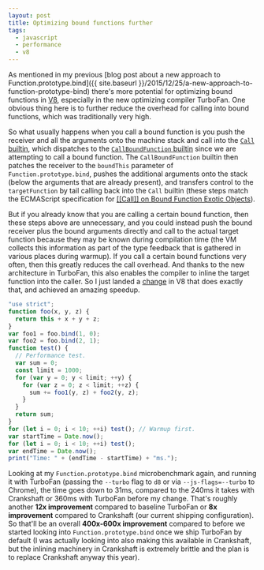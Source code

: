```yaml
---
layout: post
title: Optimizing bound functions further
tags:
  - javascript
  - performance
  - v8
---
```


As mentioned in my previous [blog post about a new approach to Function.prototype.bind]({{ site.baseurl }}/2015/12/25/a-new-approach-to-function-prototype-bind)
there's more potential for optimizing bound functions in [V8](https://developers.google.com/v8), especially in the new optimizing compiler TurboFan. One obvious
thing here is to further reduce the overhead for calling into bound functions, which was traditionally very high.

So what usually happens when you call a bound function is you push the receiver and all the arguments onto the machine stack and call into the
[`Call` builtin](https://github.com/v8/v8/blob/master/src/x64/builtins-x64.cc#L2241), which dispatches to the
[`CallBoundFunction` builtin](https://github.com/v8/v8/blob/master/src/x64/builtins-x64.cc#L2216) since we are attempting to call a bound function.
The `CallBoundFunction` builtin then patches the receiver to the `boundThis` parameter of `Function.prototype.bind`, pushes the additional arguments
onto the stack (below the arguments that are already present), and transfers control to the `targetFunction` by tail calling back into the `Call` builtin
(these steps match the ECMAScript specification for [[[Call]] on Bound Function Exotic
Objects](http://tc39.github.io/ecma262/#sec-bound-function-exotic-objects-call-thisargument-argumentslist)).

But if you already know that you are calling a certain bound function, then these steps above are unnecessary, and you could instead push the bound
receiver plus the bound arguments directly and call to the actual target function because they may be known during compilation time (the VM collects this
information as part of the type feedback that is gathered in various places during warmup). If you call a certain bound functions very often, then this
greatly reduces the call overhead. And thanks to the new architecture in TurboFan, this also enables the compiler to inline the target function into the
caller. So I just landed a [change](https://codereview.chromium.org/1581343002) in V8 that does exactly that, and achieved an amazing speedup.

```js
"use strict";
function foo(x, y, z) {
  return this + x + y + z;
}
var foo1 = foo.bind(1, 0);
var foo2 = foo.bind(2, 1);
function test() {
  // Performance test.
  var sum = 0;
  const limit = 1000;
  for (var y = 0; y < limit; ++y) {
    for (var z = 0; z < limit; ++z) {
      sum += foo1(y, z) + foo2(y, z);
    }
  }
  return sum;
}
for (let i = 0; i < 10; ++i) test(); // Warmup first.
var startTime = Date.now();
for (let i = 0; i < 10; ++i) test();
var endTime = Date.now();
print("Time: " + (endTime - startTime) + "ms.");
```

Looking at my `Function.prototype.bind` microbenchmark again, and running it with TurboFan (passing the `--turbo` flag to `d8` or via
`--js-flags=--turbo` to Chrome), the time goes down to 31ms, compared to the 240ms it takes with Crankshaft or 360ms with TurboFan before
my change. That's roughly another **12x improvement** compared to baseline TurboFan or **8x improvement** compared to Crankshaft (our current
shipping configuration). So that'll be an overall **400x-600x improvement** compared to before we started looking into `Function.prototype.bind`
once we ship TurboFan by default (I was actually looking into also making this available in Crankshaft, but the inlining machinery in Crankshaft
is extremely brittle and the plan is to replace Crankshaft anyway this year).
